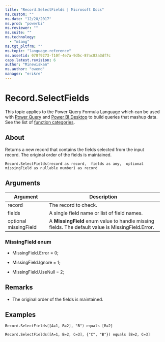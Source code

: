 ```yaml
---
title: "Record.SelectFields | Microsoft Docs"
ms.custom: ""
ms.date: "12/28/2017"
ms.prod: "powerbi"
ms.reviewer: ""
ms.suite: ""
ms.technology: 
  - "mlang"
ms.tgt_pltfrm: ""
ms.topic: "language-reference"
ms.assetid: 070f9273-f10f-4e7a-9d5c-87ac82a3df7c
caps.latest.revision: 6
author: "Minewiskan"
ms.author: "owend"
manager: "erikre"
---
```

# Record.SelectFields
This topic applies to the Power Query Formula Language which can be used with [Power Query](https://support.office.com/article/Introduction-to-Microsoft-Power-Query-for-Excel-6E92E2F4-2079-4E1F-BAD5-89F6269CD605) and [Power BI Desktop](http://go.microsoft.com/fwlink/p/?LinkId=618607) to build queries that mashup data. See the list of [function categories](https://msdn.microsoft.com/en-us/library/mt211003.aspx).  
  
## About  
Returns a new record that contains the fields selected from the input record. The original order of the fields is maintained.  
  
```  
Record.SelectFields(record as record,  fields as any,  optional missingField as nullable number) as record  
```  
  
## Arguments  
  
|Argument|Description|  
|------------|---------------|  
|record|The record to check.|  
|fields|A single field name or list of field names.|  
|optional missingField|A **MissingField** enum value to handle missing fields. The default value is MissingField.Error.|  
  
### MissingField enum  
  
-   MissingField.Error = 0;  
  
-   MissingField.Ignore = 1;  
  
-   MissingField.UseNull = 2;  
  
## Remarks  
  
-   The original order of the fields is maintained.  
  
## Examples  
  
```  
Record.SelectFields([A=1, B=2], "B") equals [B=2]  
```  
  
```  
Record.SelectFields([A=1, B=2, C=3], {"C", "B"}) equals [B=2, C=3]  
```  
